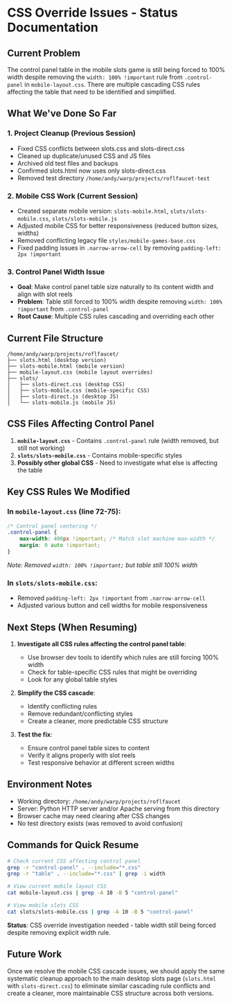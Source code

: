# CSS Override Issues - Status Documentation

## Current Problem
The control panel table in the mobile slots game is still being forced to 100% width despite removing the `width: 100% !important` rule from `.control-panel` in `mobile-layout.css`. There are multiple cascading CSS rules affecting the table that need to be identified and simplified.

## What We've Done So Far

### 1. Project Cleanup (Previous Session)
- Fixed CSS conflicts between slots.css and slots-direct.css
- Cleaned up duplicate/unused CSS and JS files
- Archived old test files and backups
- Confirmed slots.html now uses only slots-direct.css
- Removed test directory `/home/andy/warp/projects/roflfaucet-test`

### 2. Mobile CSS Work (Current Session)
- Created separate mobile version: `slots-mobile.html`, `slots/slots-mobile.css`, `slots/slots-mobile.js`
- Adjusted mobile CSS for better responsiveness (reduced button sizes, widths)
- Removed conflicting legacy file `styles/mobile-games-base.css`
- Fixed padding issues in `.narrow-arrow-cell` by removing `padding-left: 2px !important`

### 3. Control Panel Width Issue
- **Goal**: Make control panel table size naturally to its content width and align with slot reels
- **Problem**: Table still forced to 100% width despite removing `width: 100% !important` from `.control-panel`
- **Root Cause**: Multiple CSS rules cascading and overriding each other

## Current File Structure
```
/home/andy/warp/projects/roflfaucet/
├── slots.html (desktop version)
├── slots-mobile.html (mobile version)
├── mobile-layout.css (mobile layout overrides)
├── slots/
│   ├── slots-direct.css (desktop CSS)
│   ├── slots-mobile.css (mobile-specific CSS)
│   ├── slots-direct.js (desktop JS)
│   └── slots-mobile.js (mobile JS)
```

## CSS Files Affecting Control Panel
1. **`mobile-layout.css`** - Contains `.control-panel` rule (width removed, but still not working)
2. **`slots/slots-mobile.css`** - Contains mobile-specific styles
3. **Possibly other global CSS** - Need to investigate what else is affecting the table

## Key CSS Rules We Modified
### In `mobile-layout.css` (line 72-75):
```css
/* Control panel centering */
.control-panel {
    max-width: 400px !important; /* Match slot machine max-width */
    margin: 0 auto !important;
}
```
*Note: Removed `width: 100% !important;` but table still 100% width*

### In `slots/slots-mobile.css`:
- Removed `padding-left: 2px !important` from `.narrow-arrow-cell`
- Adjusted various button and cell widths for mobile responsiveness

## Next Steps (When Resuming)
1. **Investigate all CSS rules affecting the control panel table**:
   - Use browser dev tools to identify which rules are still forcing 100% width
   - Check for table-specific CSS rules that might be overriding
   - Look for any global table styles

2. **Simplify the CSS cascade**:
   - Identify conflicting rules
   - Remove redundant/conflicting styles
   - Create a cleaner, more predictable CSS structure

3. **Test the fix**:
   - Ensure control panel table sizes to content
   - Verify it aligns properly with slot reels
   - Test responsive behavior at different screen widths

## Environment Notes
- Working directory: `/home/andy/warp/projects/roflfaucet`
- Server: Python HTTP server and/or Apache serving from this directory
- Browser cache may need clearing after CSS changes
- No test directory exists (was removed to avoid confusion)

## Commands for Quick Resume
```bash
# Check current CSS affecting control panel
grep -r "control-panel" . --include="*.css"
grep -r "table" . --include="*.css" | grep -i width

# View current mobile layout CSS
cat mobile-layout.css | grep -A 10 -B 5 "control-panel"

# View mobile slots CSS
cat slots/slots-mobile.css | grep -A 10 -B 5 "control-panel"
```

**Status**: CSS override investigation needed - table width still being forced despite removing explicit width rule.

## Future Work
Once we resolve the mobile CSS cascade issues, we should apply the same systematic cleanup approach to the main desktop slots page (`slots.html` with `slots-direct.css`) to eliminate similar cascading rule conflicts and create a cleaner, more maintainable CSS structure across both versions.
